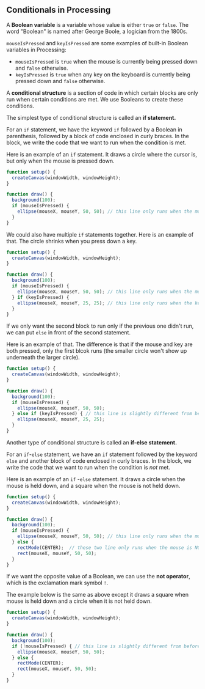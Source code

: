 ## Conditionals in Processing

A **Boolean variable** is a variable whose value is either  `true` or `false`. The word "Boolean" is named after George Boole, a logician from the 1800s. 

 `mouseIsPressed` and `keyIsPressed` are some examples of built-in Boolean variables in Processing:

*  `mouseIsPressed` is `true` when the mouse is currently being pressed down and `false` otherwise.
* `keyIsPressed` is `true` when any key on the keyboard is currently being pressed down and `false` otherwise.

A **conditional structure** is a section of code in which certain blocks are only run when certain conditions are met. We use Booleans to create these conditions.

The simplest type of conditional structure is called an **if statement.**

For an `if` statement, we have the keyword `if` followed by a Boolean in parenthesis, followed by a block of code enclosed in curly braces. In the block, we write the code that we want to run when the condition is met. 

Here is an example of an `if` statement. It draws a circle where the cursor is, but only when the mouse is pressed down.

```js
function setup() {
  createCanvas(windowWidth, windowHeight);
}

function draw() {
  background(100);
  if (mouseIsPressed) { 
    ellipse(mouseX, mouseY, 50, 50); // this line only runs when the mouse is pressed down
  }
}
```

We could also have multiple `if` statements together. Here is an example of that. The circle shrinks when you press down a key.

```js
function setup() {
  createCanvas(windowWidth, windowHeight);
}

function draw() {
  background(100);
  if (mouseIsPressed) { 
    ellipse(mouseX, mouseY, 50, 50); // this line only runs when the mouse is pressed down
  } if (keyIsPressed) {
    ellipse(mouseX, mouseY, 25, 25); // this line only runs when the key is pressed down
  }
}
```

If we only want the second block to run only if the previous one didn't run, we can put `else` in front of the second statement. 

Here is an example of that. The difference is that if the mouse and key are both pressed, only the first blcok runs (the smaller circle won't show up underneath the larger circle).

```js
function setup() {
  createCanvas(windowWidth, windowHeight);
}

function draw() {
  background(100);
  if (mouseIsPressed) { 
    ellipse(mouseX, mouseY, 50, 50);
  } else if (keyIsPressed) { // this line is slightly different from before
    ellipse(mouseX, mouseY, 25, 25); 
  }
}
```

Another type of conditional structure is called an **if-else statement.**

For an `if`-`else` statement, we have an `if` statement followed by the keyword `else` and another block of code enclosed in curly braces. In the block, we write the code that we want to run when the condition is *not* met.

Here is an example of an `if` -`else` statement. It draws a circle when the mouse is held down, and a square when the mouse is not held down.

```js
function setup() {
  createCanvas(windowWidth, windowHeight);
}

function draw() {
  background(100);
  if (mouseIsPressed) { 
    ellipse(mouseX, mouseY, 50, 50); // this line only runs when the mouse is pressed down
  } else {
    rectMode(CENTER);  // these two line only runs when the mouse is NOT pressed down
    rect(mouseX, mouseY, 50, 50); 
  }
}
```

If we want the opposite value of a Boolean, we can use the **not operator**, which is the exclamation mark symbol `!`.

The example below is the same as above except it draws a square when mouse is held down and a circle when it is not held down.

```js
function setup() {
  createCanvas(windowWidth, windowHeight);
}

function draw() {
  background(100);
  if (!mouseIsPressed) { // this line is slightly different from before
    ellipse(mouseX, mouseY, 50, 50); 
  } else {
    rectMode(CENTER);
    rect(mouseX, mouseY, 50, 50); 
  }
}
```

